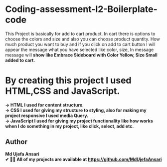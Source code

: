 # Coding-assessment-l2-Boilerplate-code
This Project is basically for add to cart product. In cart there is options to choose the colors and size and also you can choose product quantity. How much product you want to buy and if you click on add to cart button I will appear the message what you have selected like color, size, In message message will <b>show like Embrace Sideboard with Color Yellow, Size Small added to cart<b>.

# By creating this project I used HTML,CSS and JavaScript.
-> HTML I used for content structure.<br>
-> CSS I used for giving my structure to styling, also for making my project responsive I used media Query.<br>
-> JavaScript I used for giving my project functionality like how works when I do something in my project, like click, select, add etc.<br>


## Author
Md Ujefa Ansari<br>
✔ 👨‍💻 All of my projects are available at https://github.com/MdUjefaAnsari